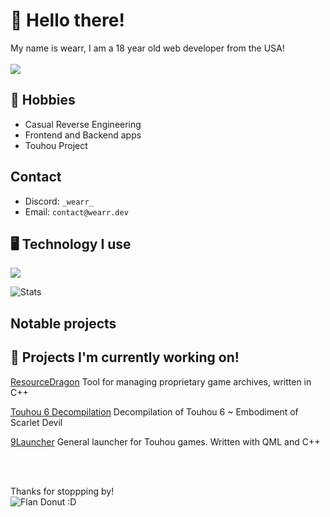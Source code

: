 # 👋 Hello there!

My name is wearr, I am a 18 year old web developer from the USA!
<br><br>
![](https://komarev.com/ghpvc/?username=wearrrrr&color=red&abbreviated=true)

## 💬 Hobbies
- Casual Reverse Engineering
- Frontend and Backend apps
- Touhou Project

## Contact
- Discord: `_wearr_`
- Email: `contact@wearr.dev`


## 🖥️ Technology I use
![](https://skillicons.dev/icons?i=html,css,js,astro,typescript,nodejs,vscode,nginx,github,discord,&theme=light)

![Stats](https://github-readme-stats.vercel.app/api?username=wearrrrr&show_icons=true&theme=catppuccin_mocha)

## Notable projects


## 🚧 Projects I'm currently working on!

[ResourceDragon](https://github.com/wearrrrr/ResourceDragon/) Tool for managing proprietary game archives, written in C++

[Touhou 6 Decompilation](https://github.com/happyhavoc/th06) Decompilation of Touhou 6 ~ Embodiment of Scarlet Devil

[9Launcher](https://github.com/wearrrrr/9Launcher) General launcher for Touhou games. Written with QML and C++

<br><br>

Thanks for stoppping by! <br>
![Flan Donut :D](https://github.com/wearrrrr/wearrrrr/assets/99224452/e3a28e9a-6343-4a35-9218-3e017a43c53d)
